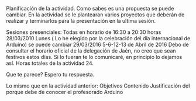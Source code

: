 

Planificación de la actividad. Como sabes es una propuesta se puede cambiar.
En la actividad se le plantearan varios proyectos que deberán de realizar y terminarlos para la presentación en la ultima sesión.

Sesiones presenciales:
Todas en horario de 16:30 a 20:30 horas
28/03/2010 Lunes ( Lo he elegido por la celebración del día internacional de Arduino) se puede cambiar 
29/03/2016
5-6-12-13 de  Abril de 2016
Debo de consultar el horario oficial de la delegación de Jaén, no creo que sean festivos estos días. Si lo fueran te lo comunicaré, en principio lo dejamos así.
Horas totales de la actividad 24.

Que te parece? Espero tu respuesta.

Lo mismo que en la actividad anterior:
Objetivos
Contenido
Justificación del porque debe de conocer el profesorado Arduino